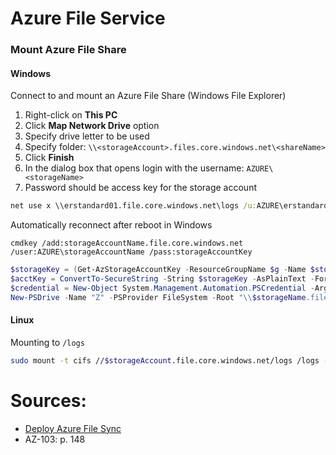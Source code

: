 # Azure File Service

### Mount Azure File Share
#### Windows

Connect to and mount an Azure File Share (Windows File Explorer)

1. Right-click on **This PC**
2. Click **Map Network Drive** option
3. Specify drive letter to be used 
4. Specify folder: `\\<storageAccount>.files.core.windows.net\<shareName>`
5. Click **Finish**
6. In the dialog box that opens login with the username: `AZURE\<storageName>`
7. Password should be access key for the storage account

```cmd
net use x \\erstandard01.file.core.windows.net\logs /u:AZURE\erstandard01 <accessKey>
```
Automatically reconnect after reboot in Windows
```
cmdkey /add:storageAccountName.file.core.windows.net /user:AZURE\storageAccountName /pass:storageAccountKey
```

```powershell
$storageKey = (Get-AzStorageAccountKey -ResourceGroupName $g -Name $storageNAme).Value[0]
$acctKey = ConvertTo-SecureString -String $storageKey -AsPlainText -Force
$credential = New-Object System.Management.Automation.PSCredential -ArgumentList "Azure\$storageName", $acctKey
New-PSDrive -Name "Z" -PSProvider FileSystem -Root "\\$storageName.file.core.windows.net\$shareName" -Credential $credential
```

#### Linux

Mounting to `/logs`
```sh
sudo mount -t cifs //$storageAccount.file.core.windows.net/logs /logs -o "vers=3.0,username=$storageAccount,password=$storageAccountKey,dir_mode=0777,file_mode=0777,sec=ntlmssp"
```
# Sources:
- [Deploy Azure File Sync](https://docs.microsoft.com/en-us/azure/storage/files/storage-sync-files-deployment-guide?tabs=azure-powershell%2Cproactive-portal)
- AZ-103: p. 148